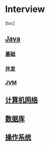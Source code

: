 # Interview

[toc]

## [Java](/Java)

### [基础](/Java/Java基础.md)

### [并发](/Java/并发.md)

### [JVM](/Java/JVM.md)



## [计算机网络]()

## [数据库]()

## [操作系统]()

